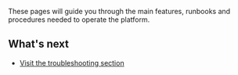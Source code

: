 These pages will guide you through the main features, runbooks and procedures needed to operate the platform.

## What's next

* [Visit the troubleshooting section](troubleshooting.md)
